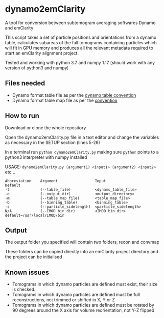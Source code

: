 # dynamo2emClarity
A tool for conversion between subtomogram averaging softwares Dynamo and emClarity

This script takes a set of particle positions and orientations from a dynamo table, calculates subareas of the full tomograms containing particles which will fit in GPU memory and produces all the relevant metadata required to start an emClarity alignment project.

Tested and working with python 3.7 and numpy 1.17 (should work with any version of python3 and numpy)

## Files needed
* Dynamo format table file as per the [dynamo table convention](https://wiki.dynamo.biozentrum.unibas.ch/w/index.php/Table_convention)
* Dynamo format table map file as per the [convention](https://wiki.dynamo.biozentrum.unibas.ch/w/index.php/Tomogram-table_map_file)

## How to run
Download or clone the whole repository

Open the dynamo2emClarity.py file in a text editor and change the variables as necessary in the SETUP section (lines 5-26)

In a terminal run `python dynamo2emClarity.py` making sure `python` points to a python3 interpreter with numpy installed

USAGE: `dynamo2emClarity.py (argument1) <input1> (argument2) <input2>` etc...

    Abbreviation    Argument                 Input                   Default
    -t              (--table_file)           <dynamo_table_file>
    -o              (--output_dir)           <output_directory>
    -m              (--table_map_file)       <table_map_file>               
    -b              (--binning_table)        <binning_table>    
    -s              (--particle_sidelength)  <particle_sidelength>                     
    N/A             (--IMOD_bin_dir)         <IMOD_bin_dir>          default=/usr/local/IMOD/bin

## Output
The output folder you specified will contain two folders, recon and convmap

These folders can be copied directly into an emClarity project directory and the project can be initialised

## Known issues
* Tomograms in which dynamo particles are defined must exist, their size is checked.
* Tomograms in which dynamo particles are defined must be full reconstructions, not trimmed or shifted in X, Y or Z
* Tomograms in which dynamo particles are defined must be rotated by 90 degrees around the X axis for volume reorientation, not Y-Z flipped
